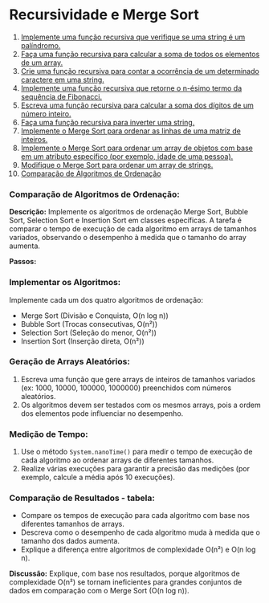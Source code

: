 # Recursividade e Merge Sort

1. [Implemente uma função recursiva que verifique se uma string é um palíndromo.](./src/Palindromo.java) <br>
2. [Faça uma função recursiva para calcular a soma de todos os elementos de um array.](./src/SomaRecursiva.java)<br>
3. [Crie uma função recursiva para contar a ocorrência de um determinado caractere em uma string.](./src/CaracterRecursivo.java)
4. [Implemente uma função recursiva que retorne o n-ésimo termo da sequência de Fibonacci.](./src/Fibonacci.java)
5. [Escreva uma função recursiva para calcular a soma dos dígitos de um número inteiro.](./src/SomaDigitos.java)
6. [Faça uma função recursiva para inverter uma string.](./src/InverterString.java)
7. [Implemente o Merge Sort para ordenar as linhas de uma matriz de inteiros.](./src/Matriz.java)
8. [Implemente o Merge Sort para ordenar um array de objetos com base em um atributo específico (por exemplo, idade de uma pessoa).](./src/OrdenarObjetos.java)
9. [Modifique o Merge Sort para ordenar um array de strings.](./src/ArrayString.java)
10. [Comparação de Algoritmos de Ordenação](./src/comparacao/Main.java)

### Comparação de Algoritmos de Ordenação:

**Descrição:**
Implemente os algoritmos de ordenação Merge Sort, Bubble Sort, Selection Sort e Insertion Sort em classes específicas. A tarefa é comparar o tempo de execução de cada algoritmo em arrays de tamanhos variados, observando o desempenho à medida que o tamanho do array aumenta.

**Passos:**

### Implementar os Algoritmos:
Implemente cada um dos quatro algoritmos de ordenação:

- Merge Sort (Divisão e Conquista, O(n log n))
- Bubble Sort (Trocas consecutivas, O(n²))
- Selection Sort (Seleção do menor, O(n²))
- Insertion Sort (Inserção direta, O(n²))

### Geração de Arrays Aleatórios:
1. Escreva uma função que gere arrays de inteiros de tamanhos variados (ex: 1000, 10000, 100000, 1000000) preenchidos com números aleatórios.
2. Os algoritmos devem ser testados com os mesmos arrays, pois a ordem dos elementos pode influenciar no desempenho.

### Medição de Tempo:
1. Use o método `System.nanoTime()` para medir o tempo de execução de cada algoritmo ao ordenar arrays de diferentes tamanhos.
2. Realize várias execuções para garantir a precisão das medições (por exemplo, calcule a média após 10 execuções).

### Comparação de Resultados - tabela:
- Compare os tempos de execução para cada algoritmo com base nos diferentes tamanhos de arrays.
- Descreva como o desempenho de cada algoritmo muda à medida que o tamanho dos dados aumenta.
- Explique a diferença entre algoritmos de complexidade O(n²) e O(n log n).

**Discussão:**
Explique, com base nos resultados, porque algoritmos de complexidade O(n²) se tornam ineficientes para grandes conjuntos de dados em comparação com o Merge Sort (O(n log n)).
